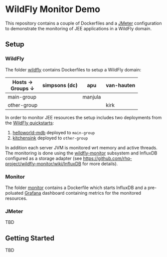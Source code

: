 # WildFly Monitor Demo

This repository contains a couple of Dockerfiles and a [JMeter](http://jmeter.apache.org/) configuration to demonstrate the monitoring of JEE applications in a WildFly domain. 

## Setup

### WildFly

The folder [wildfly](wildfly) contains Dockerfiles to setup a WildFly domain:

| Hosts  &rarr;<br/>Groups &darr; | simpsons (dc) | apu     | van-hauten |
|---------------------------------|---------------|---------|------------|
| main-group                      |               | manjula |            |
| other-group                     |               |         | kirk       |

In order to monitor JEE resources the setup includes two deployments from the [WildFly quickstarts](https://github.com/wildfly/quickstart):

1. [helloworld-mdb](https://github.com/wildfly/quickstart/tree/master/helloworld-mdb) deployed to `main-group`
1. [kitchensink](https://github.com/wildfly/quickstart/tree/master/kitchensink) deployed to `other-group`

In addition each server JVM is monitored wrt memory and active threads. The monitoring is done using the [wildfly-monitor](https://github.com/rhq-project/wildfly-monitor) subsystem and InfluxDB configured as a storage adapter (see https://github.com/rhq-project/wildfly-monitor/wiki/InfluxDB for more details).

### Monitor

The folder [monitor](monitor) contains a Dockerfile which starts InfluxDB and a pre-poluated  [Grafana](http://grafana.org/) dashboard containing metrics for the monitored resources. 

### JMeter

TBD

## Getting Started

TBD